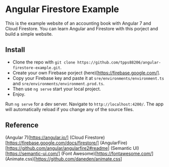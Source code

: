 # Angular Firestore Example

This is the example website of an accounting book with Angular 7 and Cloud Firestore. You can learn Angular and Firestore with this porject and build a simple website.

## Install

* Clone the repo with `git clone https://github.com/tpps88206/angular-firestore-example.git`.
* Create your own Firebase porject (here)[https://firebase.google.com/].
* Copy your Firebase key and paste it at `sre/environments/environment.ts` and `sre/environments/environment.prod.ts`.
* Then use `ng serve` start your local project.
* Enjoy.

Run `ng serve` for a dev server. Navigate to `http://localhost:4200/`. The app will automatically reload if you change any of the source files.

## Reference

(Angular 7)[https://angular.io/]
(Cloud Firestore)[https://firebase.google.com/docs/firestore/]
(AngularFire)[https://github.com/angular/angularfire2#readme]
(Semantic UI)[https://semantic-ui.com/]
(Font Awesome)[https://fontawesome.com/]
(Animate.css)[https://github.com/daneden/animate.css]
